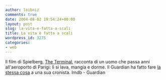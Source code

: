 ```yaml
---
author: leibniz
comments: true
date: 2004-08-02 19:54:24+00:00
layout: post
slug: la-vita-e-fatta-a-scali
title: La vita è fatta a scali
wordpress_id: 3275
categories:
- web
---
```


Il film di Spielberg, [The Terminal](http://www.imdb.com/title/tt0362227/), racconta di un uomo che passa anni all'aeroporto di Parigi: lì si lava, mangia e dorme. Il Guardian ha fatto fare [la stessa cosa](http://observer.guardian.co.uk/review/story/0,6903,1273512,00.html) a una sua cronista.
Imdb - Guardian
